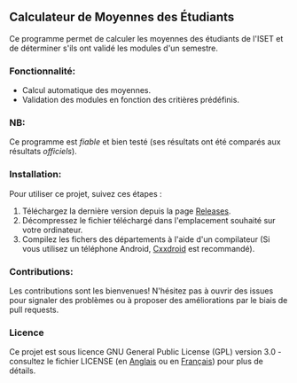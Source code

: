 ## Calculateur de Moyennes des Étudiants

Ce programme permet de calculer les moyennes des étudiants de l'ISET et de déterminer s'ils ont validé les modules d'un semestre.

### Fonctionnalité:
- Calcul automatique des moyennes.
- Validation des modules en fonction des critières prédéfinis.

### NB:
Ce programme est *fiable* et bien testé (ses résultats ont été comparés aux résultats *officiels*).

### Installation:
Pour utiliser ce projet, suivez ces étapes :

1. Téléchargez la dernière version depuis la page [Releases](https://github.com/OussamaTeyib/ISET/releases).
2. Décompressez le fichier téléchargé dans l'emplacement souhaité sur votre ordinateur.
3. Compilez les fichers des départements à l'aide d'un compilateur (Si vous utilisez un téléphone Android, [Cxxdroid](https://play.google.com/store/apps/details?id=ru.iiec.cxxdroid) est recommandé).

### Contributions:
Les contributions sont les bienvenues! N'hésitez pas à ouvrir des issues pour signaler des problèmes ou à proposer des améliorations par le biais de pull requests.

### Licence
Ce projet est sous licence GNU General Public License (GPL) version 3.0 - consultez le fichier LICENSE (en [Anglais](LICENSE_en) ou en [Français](LICENSE_fr)) pour plus de détails.